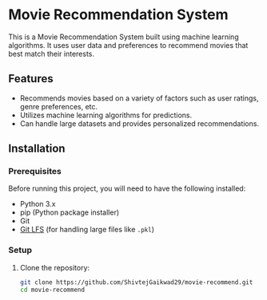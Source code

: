 # Movie Recommendation System

This is a Movie Recommendation System built using machine learning algorithms. It uses user data and preferences to recommend movies that best match their interests.

## Features

- Recommends movies based on a variety of factors such as user ratings, genre preferences, etc.
- Utilizes machine learning algorithms for predictions.
- Can handle large datasets and provides personalized recommendations.

## Installation

### Prerequisites

Before running this project, you will need to have the following installed:

- Python 3.x
- pip (Python package installer)
- Git
- [Git LFS](https://git-lfs.github.com/) (for handling large files like `.pkl`)

### Setup

1. Clone the repository:

   ```bash
   git clone https://github.com/ShivtejGaikwad29/movie-recommend.git
   cd movie-recommend
